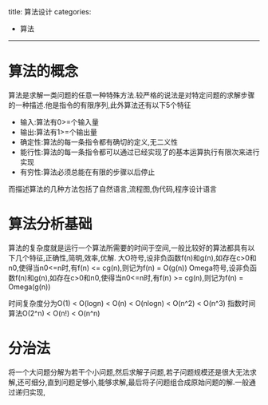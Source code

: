 title: 算法设计
categories:
- 算法
---

# 算法的概念

算法是求解一类问题的任意一种特殊方法.较严格的说法是对特定问题的求解步骤的一种描述.他是指令的有限序列,此外算法还有以下5个特征

- 输入:算法有0>=个输入量
- 输出:算法有1>=个输出量
- 确定性:算法的每一条指令都有确切的定义,无二义性
- 能行性:算法的每一条指令都可以通过已经实现了的基本运算执行有限次来进行实现
- 有穷性:算法必须总能在有限的步骤以后停止

而描述算法的几种方法包括了自然语言,流程图,伪代码,程序设计语言

# 算法分析基础

算法的复杂度就是运行一个算法所需要的时间于空间,一般比较好的算法都具有以下几个特征,正确性,简明,效率,优解.
大O符号,设非负函数f(n)和g(n),如存在c>0和n0,使得当n0<=n时,有f(n) <= cg(n),则记为f(n) = O(g(n))
Omega符号,设非负函数f(n)和g(n),如存在c>0和n0,使得当n0<=n时,有f(n) >= cg(n),则记为f(n) = Omega(g(n))

时间复杂度分为O(1) < O(logn) < O(n) < O(nlogn) < O(n^2) < O(n^3)
指数时间算法O(2^n) < O(n!) < O(n^n)

# 分治法

将一个大问题分解为若干个小问题,然后求解子问题,若子问题规模还是很大无法求解,还可细分,直到问题足够小,能够求解,最后将子问题组合成原始问题的解.一般通过递归实现,